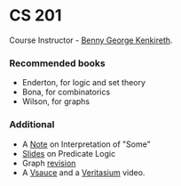 # CS 201

Course Instructor - [Benny George Kenkireth](http://iitg.ac.in/ben).

### Recommended books
 - Enderton, for logic and set theory
 - Bona, for combinatorics
 - Wilson, for graphs

### Additional
 - A [Note](https://www.cs.odu.edu/~toida/nerzic/content/logic/pred_logic/E2L/note_on_some.html) on Interpretation of "Some"
 - [Slides](https://cs.uwaterloo.ca/~a23gao/cs245_f19/slides/lec11_pred_intro_nosol.pdf) on Predicate Logic
 - Graph [revision](https://faculty.math.illinois.edu/~ash/Discrete/213Ch2.pdf)
 - A [Vsauce](https://www.youtube.com/watch?v=s86-Z-CbaHA) and a [Veritasium](https://www.youtube.com/watch?v=HeQX2HjkcNo) video.

